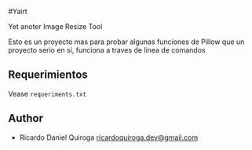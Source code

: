 #Yairt

Yet anoter Image Resize Tool

Esto es un proyecto mas para probar algunas funciones de Pillow que un proyecto serio en si,
funciona a traves de linea de comandos

## Requerimientos
 
Vease `requeriments.txt`

## Author

* Ricardo Daniel Quiroga [ricardoquiroga.dev@gmail.com](mailto://ricardoquiroga.dev@gmail.com)